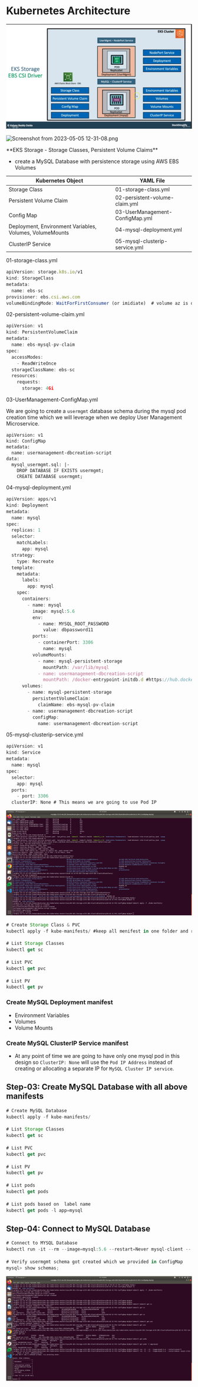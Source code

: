 # Kubernetes Architecture

![alt text](image-4.png)

![Screenshot from 2023-05-05 12-31-08.png](https://s3-us-west-2.amazonaws.com/secure.notion-static.com/a45102fd-8243-4bf0-a003-f190630afd10/Screenshot_from_2023-05-05_12-31-08.png)

<aside>
 **EKS Storage -  Storage Classes, Persistent Volume Claims**

</aside>

- create a MySQL Database with persistence storage using AWS EBS Volumes

| Kubernetes Object | YAML File |
| --- | --- |
| Storage Class | 01-storage-class.yml |
| Persistent Volume Claim | 02-persistent-volume-claim.yml |
| Config Map | 03-UserManagement-ConfigMap.yml |
| Deployment, Environment Variables, Volumes, VolumeMounts | 04-mysql-deployment.yml |
| ClusterIP Service | 05-mysql-clusterip-service.yml |

<aside>
 01-storage-class.yml

</aside>

```jsx
apiVersion: storage.k8s.io/v1
kind: StorageClass
metadata: 
  name: ebs-sc
provisioner: ebs.csi.aws.com
volumeBindingMode: WaitForFirstConsumer (or imidiate)  # volume az is dynamic we dont need to provide
```

<aside>
 02-persistent-volume-claim.yml

</aside>

```jsx
apiVersion: v1
kind: PersistentVolumeClaim
metadata:
  name: ebs-mysql-pv-claim
spec: 
  accessModes:
    - ReadWriteOnce
  storageClassName: ebs-sc
  resources: 
    requests:
      storage: 4Gi
```

<aside>
 03-UserManagement-ConfigMap.yml

</aside>

We are going to create a `usermgmt` database schema during the mysql pod creation time which we will leverage when we deploy User Management Microservice.

```
apiVersion: v1
kind: ConfigMap
metadata:
  name: usermanagement-dbcreation-script
data: 
  mysql_usermgmt.sql: |-
    DROP DATABASE IF EXISTS usermgmt;
    CREATE DATABASE usermgmt;
```

<aside>
 04-mysql-deployment.yml

</aside>

```jsx
apiVersion: apps/v1
kind: Deployment
metadata:
  name: mysql
spec: 
  replicas: 1
  selector:
    matchLabels:
      app: mysql
  strategy:
    type: Recreate 
  template: 
    metadata: 
      labels: 
        app: mysql
    spec: 
      containers:
        - name: mysql
          image: mysql:5.6
          env:
            - name: MYSQL_ROOT_PASSWORD
              value: dbpassword11
          ports:
            - containerPort: 3306
              name: mysql    
          volumeMounts:
            - name: mysql-persistent-storage
              mountPath: /var/lib/mysql    
            - name: usermanagement-dbcreation-script
              mountPath: /docker-entrypoint-initdb.d #https://hub.docker.com/_/mysql Refer Initializing a fresh instance                                            
      volumes: 
        - name: mysql-persistent-storage
          persistentVolumeClaim:
            claimName: ebs-mysql-pv-claim
        - name: usermanagement-dbcreation-script
          configMap:
            name: usermanagement-dbcreation-script
```

<aside>
 05-mysql-clusterip-service.yml

</aside>

```jsx
apiVersion: v1
kind: Service
metadata: 
  name: mysql
spec:
  selector:
    app: mysql 
  ports: 
    - port: 3306  
  clusterIP: None # This means we are going to use Pod IP
```

![alt text](image-5.png)

```jsx
# Create Storage Class & PVC
kubectl apply -f kube-manifests/ #keep all menifest in one folder and run it

# List Storage Classes
kubectl get sc

# List PVC
kubectl get pvc 

# List PV
kubectl get pv
```

### Create MySQL Deployment manifest

- Environment Variables
- Volumes
- Volume Mounts

### Create MySQL ClusterIP Service manifest

- At any point of time we are going to have only one mysql pod in this design so `ClusterIP: None` will use the `Pod IP Address` instead of creating or allocating a separate IP for `MySQL Cluster IP service`.

## Step-03: Create MySQL Database with all above manifests

```jsx
# Create MySQL Database
kubectl apply -f kube-manifests/

# List Storage Classes
kubectl get sc

# List PVC
kubectl get pvc 

# List PV
kubectl get pv

# List pods
kubectl get pods 

# List pods based on  label name
kubectl get pods -l app=mysql
```

## Step-04: Connect to MySQL Database

```jsx
# Connect to MYSQL Database
kubectl run -it --rm --image=mysql:5.6 --restart=Never mysql-client -- mysql -h mysql -pdbpassword11

# Verify usermgmt schema got created which we provided in ConfigMap
mysql> show schemas;
```

![alt text](image-6.png)